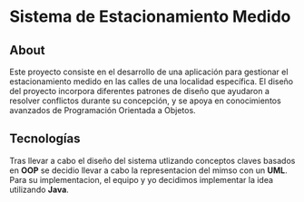 # Sistema de Estacionamiento Medido

## About
Este proyecto consiste en el desarrollo de una aplicación para gestionar el estacionamiento medido en las calles de una localidad específica.
El diseño del proyecto incorpora diferentes patrones de diseño que ayudaron a resolver conflictos durante su concepción, y se apoya en conocimientos avanzados de Programación Orientada a Objetos.

## Tecnologías
Tras llevar a cabo el diseño del sistema utlizando conceptos claves basados en **OOP** se decidio llevar a cabo la representacion del mimso con un **UML**. Para su implementacion, el equipo y yo decidimos 
implementar la idea utilizando **Java**.
